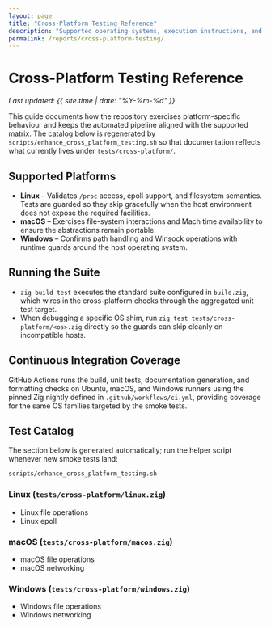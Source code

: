 ```yaml
---
layout: page
title: "Cross-Platform Testing Reference"
description: "Supported operating systems, execution instructions, and smoke-test catalog"
permalink: /reports/cross-platform-testing/
---
```


# Cross-Platform Testing Reference

_Last updated: {{ site.time | date: "%Y-%m-%d" }}_

This guide documents how the repository exercises platform-specific behaviour and keeps the automated pipeline aligned with the
supported matrix. The catalog below is regenerated by `scripts/enhance_cross_platform_testing.sh` so that documentation reflects
what currently lives under `tests/cross-platform/`.

## Supported Platforms

- **Linux** – Validates `/proc` access, epoll support, and filesystem semantics. Tests are guarded so they skip gracefully when
  the host environment does not expose the required facilities.
- **macOS** – Exercises file-system interactions and Mach time availability to ensure the abstractions remain portable.
- **Windows** – Confirms path handling and Winsock operations with runtime guards around the host operating system.

## Running the Suite

- `zig build test` executes the standard suite configured in `build.zig`, which wires in the cross-platform checks through the
  aggregated unit test target.
- When debugging a specific OS shim, run `zig test tests/cross-platform/<os>.zig` directly so the guards can skip cleanly on
  incompatible hosts.

## Continuous Integration Coverage

GitHub Actions runs the build, unit tests, documentation generation, and formatting checks on Ubuntu, macOS, and Windows runners
using the pinned Zig nightly defined in `.github/workflows/ci.yml`, providing coverage for the same OS families targeted by the
smoke tests.

## Test Catalog

The section below is generated automatically; run the helper script whenever new smoke tests land:

```bash
scripts/enhance_cross_platform_testing.sh
```

<!-- BEGIN: cross-platform-test-catalog -->

### Linux (`tests/cross-platform/linux.zig`)
- Linux file operations
- Linux epoll

### macOS (`tests/cross-platform/macos.zig`)
- macOS file operations
- macOS networking

### Windows (`tests/cross-platform/windows.zig`)
- Windows file operations
- Windows networking
<!-- END: cross-platform-test-catalog -->
